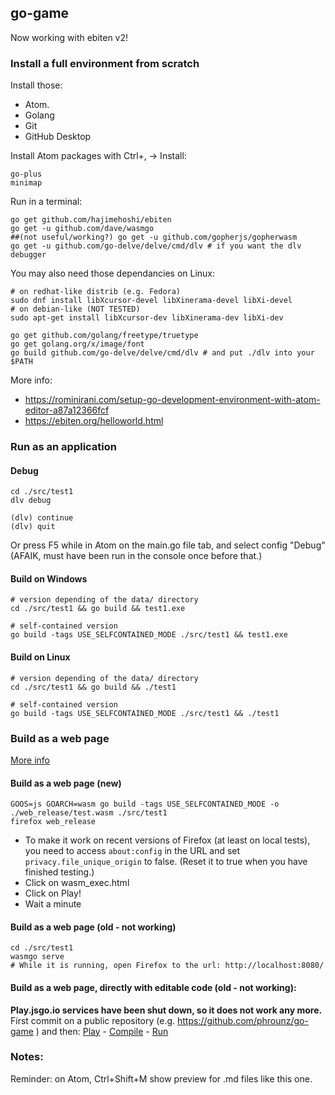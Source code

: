 
## go-game

Now working with ebiten v2!

### Install a full environment from scratch

Install those:
 * Atom.
 * Golang
 * Git
 * GitHub Desktop

Install Atom packages with Ctrl+, -> Install:

```
go-plus
minimap
```

Run in a terminal:
```
go get github.com/hajimehoshi/ebiten
go get -u github.com/dave/wasmgo
##(not useful/working?) go get -u github.com/gopherjs/gopherwasm
go get -u github.com/go-delve/delve/cmd/dlv # if you want the dlv debugger
```

You may also need those dependancies on Linux:
```
# on redhat-like distrib (e.g. Fedora)
sudo dnf install libXcursor-devel libXinerama-devel libXi-devel
# on debian-like (NOT TESTED)
sudo apt-get install libXcursor-dev libXinerama-dev libXi-dev

go get github.com/golang/freetype/truetype
go get golang.org/x/image/font
go build github.com/go-delve/delve/cmd/dlv # and put ./dlv into your $PATH
```

More info:
 * https://rominirani.com/setup-go-development-environment-with-atom-editor-a87a12366fcf
 * https://ebiten.org/helloworld.html

### Run as an application

#### Debug

```
cd ./src/test1
dlv debug

(dlv) continue
(dlv) quit
```

Or press F5 while in Atom on the main.go file tab, and select config "Debug"
(AFAIK, must have been run in the console once before that.)

#### Build on Windows

```
# version depending of the data/ directory
cd ./src/test1 && go build && test1.exe

# self-contained version
go build -tags USE_SELFCONTAINED_MODE ./src/test1 && test1.exe
```

#### Build on Linux

```
# version depending of the data/ directory
cd ./src/test1 && go build && ./test1

# self-contained version
go build -tags USE_SELFCONTAINED_MODE ./src/test1 && ./test1
```

### Build as a web page

[More info](https://ebiten.org/documents/webassembly.html)

#### Build as a web page (new)
```
GOOS=js GOARCH=wasm go build -tags USE_SELFCONTAINED_MODE -o ./web_release/test.wasm ./src/test1
firefox web_release
```
 * To make it work on recent versions of Firefox (at least on local tests), 
    you need to access `about:config` in the URL 
    and set `privacy.file_unique_origin` to false.
    (Reset it to true when you have finished testing.)
 * Click on wasm_exec.html
 * Click on Play!
 * Wait a minute

#### Build as a web page (old - not working)

```
cd ./src/test1
wasmgo serve
# While it is running, open Firefox to the url: http://localhost:8080/
```

#### Build as a web page, directly with editable code (old - not working):

**Play.jsgo.io services have been shut down, so it does not work any more.**
 First commit on a public repository (e.g. https://github.com/phrounz/go-game )
and then: [Play](https://play.jsgo.io/github.com/phrounz/go-game/src/test1) - [Compile](https://compile.jsgo.io/github.com/phrounz/go-game/src/test1) - [Run](https://jsgo.io/github.com/phrounz/go-game/src/test1)

### Notes:

Reminder: on Atom, Ctrl+Shift+M show preview for .md files like this one.
